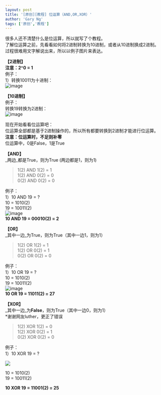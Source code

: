 ```yaml
---
layout: post
title: '[原创][教程] 位运算（AND,OR,XOR）'
author: 'Gary Ng'
tags: ['原创','教程']
---
```


很多人还不清楚什么是位运算，所以就写了个教程。  
了解位运算之前，先看看如何将2进制转换为10进制，或者从10进制换成2进制。  
过程很难用文字解说出来，所以以例子图片来表达。  
  
**【2进制】**  
**注意：2^0 = 1**  
例子：  
1）转换10011为十进制：  
![image](http://lh5.ggpht.com/-gqmlvH0RYOo/USCHKEzA9_I/AAAAAAAADIA/pmDp6FnTKqc/image_thumb%25255B3%25255D.png?imgmax=800)   
  
**【10进制】**  
例子：  
转换19转换为2进制：  
![image](http://lh5.ggpht.com/-dHxWjvPjlpU/USCHLk8-zuI/AAAAAAAADIQ/-CzS7_lM2qc/image_thumb%25255B4%25255D.png?imgmax=800)   
  
现在开始看看位运算吧：  
位运算全部都是基于2进制操作的，所以所有都要转换到2进制才能进行位运算。  
**注意：位运算时，不足则补零**  
位运算中，0是False，1是True  
  
**【AND】**  
_两边_都是True，则为True (两边都是1，则为1)  


> 1(2) AND 1(2) = 1  
1(2) AND 0(2) = 0  
0(2) AND 0(2) = 0

例子：  
1）10 AND 19  = ?  
10 = 1010(2)   
19 = 10011(2)   
![image](http://lh4.ggpht.com/-jxFfiZmR1gI/USCHMpTdoQI/AAAAAAAADIg/ICClaMmLSKQ/image_thumb%25255B5%25255D.png?imgmax=800)   
**10 AND 19 = 00010(2) = 2**  
  
**【OR】**  
_其中一边_为True，则为True（其中一边1，则为1）  


> 1(2) OR 1(2) = 1  
1(2) OR 0(2) = 1  
0(2) OR 0(2) = 0

例子：  
1）10 OR 19 = ?  
10 = 1010(2)   
19 = 10011(2)   
![image](http://lh3.ggpht.com/-SflzWKJcIXw/USCK5AyGJSI/AAAAAAAADKc/QnhVq-0sXD8/image_thumb%25255B6%25255D.png?imgmax=800)   
**10 OR 19 = 11011(2) = 27**  
  
**【XOR】**  
_其中一边_为**False**，则为True（其中一边0，则为1）  
*谢谢网友luther，更正了错误  


> 1(2) XOR 1(2) = 0  
1(2) XOR 0(2) = 1  
0(2) XOR 0(2) = 0

例子：  
1）10 XOR 19 = ?  


![](http://2.bp.blogspot.com/-NBiXiJ3UAW0/Uc18GtbLDOI/AAAAAAAADdg/XDe0peSm-DY/s200/Untitled.png)

  
10 = 1010(2)   
19 = 10011(2)   
  
**10 XOR 19 = 11001(2) = 25**
